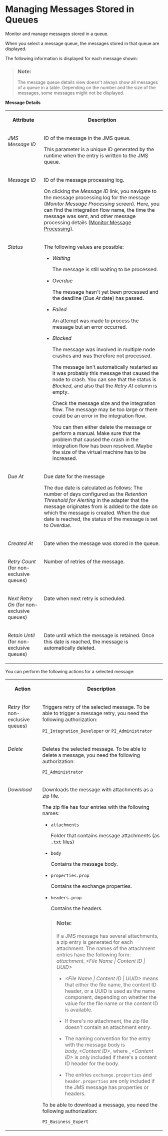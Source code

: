 <!-- loio6733197ae44949c286723ab463a5c141 -->

# Managing Messages Stored in Queues

Monitor and manage messages stored in a queue.



When you select a message queue, the messages stored in that queue are displayed.

The following information is displayed for each message shown:

> ### Note:  
> The message queue details view doesn't always show all messages of a queue in a table. Depending on the number and the size of the messages, some messages might not be displayed.

**Message Details**


<table>
<tr>
<th valign="top">

Attribute

</th>
<th valign="top">

Description

</th>
</tr>
<tr>
<td valign="top">

*JMS Message ID* 

</td>
<td valign="top">

ID of the message in the JMS queue.

This parameter is a unique ID generated by the runtime when the entry is written to the JMS queue.

</td>
</tr>
<tr>
<td valign="top">

*Message ID* 

</td>
<td valign="top">

ID of the message processing log.

On clicking the *Message ID* link, you navigate to the message processing log for the message \(*Monitor Message Processing* screen\). Here, you can find the integration flow name, the time the message was sent, and other message processing details \([Monitor Message Processing](monitor-message-processing-314df3f.md)\).

</td>
</tr>
<tr>
<td valign="top">

*Status* 

</td>
<td valign="top">

The following values are possible:

-   *Waiting*

    The message is still waiting to be processed.

-   *Overdue*

    The message hasn't yet been processed and the deadline \(*Due At* date\) has passed.

-   *Failed*

    An attempt was made to process the message but an error occurred.

-   *Blocked*

    The message was involved in multiple node crashes and was therefore not processed.

    The message isn't automatically restarted as it was probably this message that caused the node to crash. You can see that the status is *Blocked*, and also that the *Retry At* column is empty.

    Check the message size and the integration flow. The message may be too large or there could be an error in the integration flow.

    You can then either delete the message or perform a manual. Make sure that the problem that caused the crash in the integration flow has been resolved. Maybe the size of the virtual machine has to be increased.




</td>
</tr>
<tr>
<td valign="top">

*Due At* 

</td>
<td valign="top">

Due date for the message

The due date is calculated as follows: The number of days configured as the *Retention Threshold for Alerting* in the adapter that the message originates from is added to the date on which the message is created. When the due date is reached, the status of the message is set to *Overdue*.

</td>
</tr>
<tr>
<td valign="top">

*Created At* 

</td>
<td valign="top">

Date when the message was stored in the queue.

</td>
</tr>
<tr>
<td valign="top">

*Retry Count* \(for non-exclusive queues\)

</td>
<td valign="top">

Number of retries of the message.

</td>
</tr>
<tr>
<td valign="top">

*Next Retry On* \(for non-exclusive queues\)

</td>
<td valign="top">

Date when next retry is scheduled.

</td>
</tr>
<tr>
<td valign="top">

*Retain Until* \(for non-exclusive queues\)

</td>
<td valign="top">

Date until which the message is retained. Once this date is reached, the message is automatically deleted.

</td>
</tr>
</table>

You can perform the following actions for a selected message:


<table>
<tr>
<th valign="top">

Action

</th>
<th valign="top">

Description

</th>
</tr>
<tr>
<td valign="top">

*Retry* \(for non-exclusive queues\)

</td>
<td valign="top">

Triggers retry of the selected message. To be able to trigger a message retry, you need the following authorization:

`PI_Integration_Developer` or `PI_Administrator` 

</td>
</tr>
<tr>
<td valign="top">

*Delete* 

</td>
<td valign="top">

Deletes the selected message. To be able to delete a message, you need the following authorization:

`PI_Administrator` 

</td>
</tr>
<tr>
<td valign="top">

*Download* 

</td>
<td valign="top">

Downloads the message with attachments as a zip file.

The zip file has four entries with the following names:

-   `attachments`

    Folder that contains message attachments \(as `.txt` files\)

-   `body`

    Contains the message body.

-   `properties.prop`

    Contains the exchange properties.

-   `headers.prop`

    Contains the headers.


> ### Note:  
> If a JMS message has several attachments, a zip entry is generated for each attachment. The names of the attachment entries have the following form: *attachment\_<File Name | Content ID | UUID\>* 
> 
> -   *<File Name | Content ID | UUID\>* means that either the file name, the content ID header, or a UUID is used as the name component, depending on whether the value for the file name or the content ID is available.
> 
> -   If there's no attachment, the zip file doesn't contain an attachment entry.
> 
> -   The naming convention for the entry with the message body is *body\_<Content ID\>*, where *\_<Content ID\>* is only included if there's a content ID header for the body.
> 
> -   The entries `exchange.properties` and `header.properties` are only included if the JMS message has properties or headers.

To be able to download a message, you need the following authorization:

`PI_Business_Expert` 

</td>
</tr>
</table>

